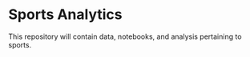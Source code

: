 # Sports Analytics 
This repository will contain data, notebooks, and analysis pertaining to sports. 
